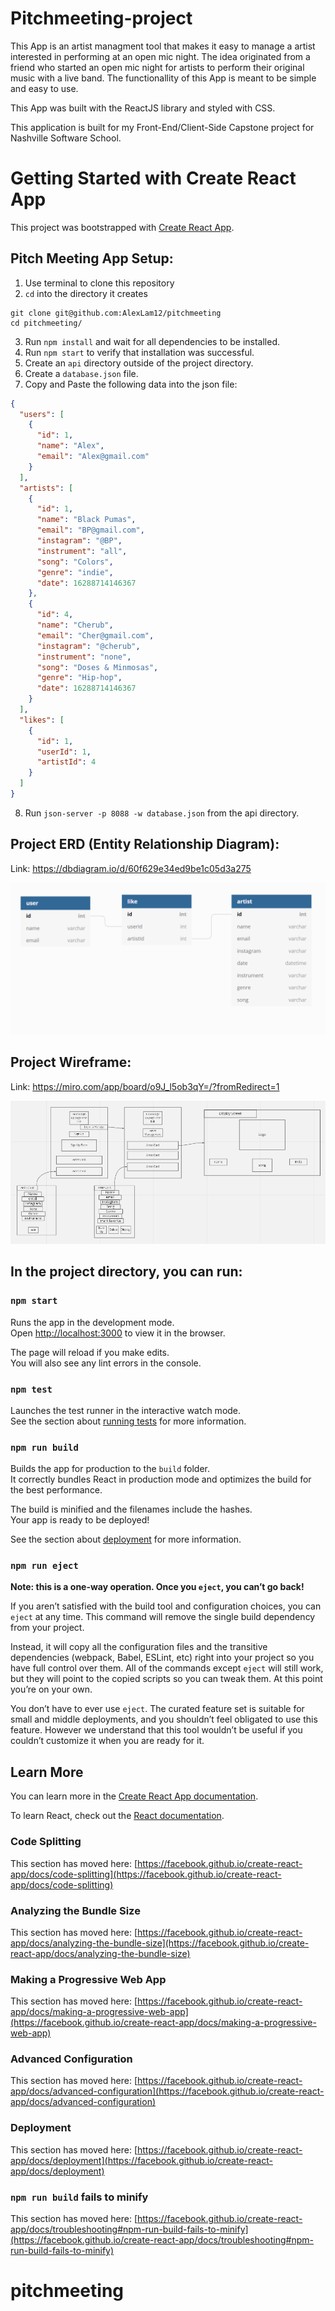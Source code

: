 # Pitchmeeting-project 

This App is an artist managment tool that makes it easy to manage a artist interested in performing at an open mic night. The idea originated from a friend who started an open mic night for artists to perform their original music with a live band. The functionallity of this App is meant to be simple and easy to use.

This App was built with the ReactJS library and styled with CSS.

This application is built for my Front-End/Client-Side Capstone project for Nashville Software School.

# Getting Started with Create React App

This project was bootstrapped with [Create React App](https://github.com/facebook/create-react-app).

## Pitch Meeting App Setup:

1. Use terminal to clone this repository
2. `cd` into the directory it creates
```
git clone git@github.com:AlexLam12/pitchmeeting
cd pitchmeeting/
```
3. Run `npm install` and wait for all dependencies to be installed.
4. Run `npm start` to verify that installation was successful.
5. Create an `api` directory outside of the project directory.
6. Create a `database.json` file.
7. Copy and Paste the following data into the json file:

```json
{
  "users": [
    {
      "id": 1,
      "name": "Alex",
      "email": "Alex@gmail.com"
    }
  ],
  "artists": [
    {
      "id": 1,
      "name": "Black Pumas",
      "email": "BP@gmail.com",
      "instagram": "@BP",
      "instrument": "all",
      "song": "Colors",
      "genre": "indie",
      "date": 16288714146367
    },
    {
      "id": 4,
      "name": "Cherub",
      "email": "Cher@gmail.com",
      "instagram": "@cherub",
      "instrument": "none",
      "song": "Doses & Minmosas",
      "genre": "Hip-hop",
      "date": 16288714146367
    }
  ],
  "likes": [
    {
      "id": 1,
      "userId": 1,
      "artistId": 4
    }
  ]
}
```
8. Run `json-server -p 8088 -w database.json` from the api directory.

## Project ERD (Entity Relationship Diagram):

Link: https://dbdiagram.io/d/60f629e34ed9be1c05d3a275

![ERD](./public/images/pitchERD.PNG "ERD for PitchProject")

## Project Wireframe:

Link: https://miro.com/app/board/o9J_l5ob3qY=/?fromRedirect=1

![Wireframe](./public/images/pitchWireFrame.PNG "Wireframe for PitchProject")

## In the project directory, you can run:

### `npm start`

Runs the app in the development mode.\
Open [http://localhost:3000](http://localhost:3000) to view it in the browser.

The page will reload if you make edits.\
You will also see any lint errors in the console.

### `npm test`

Launches the test runner in the interactive watch mode.\
See the section about [running tests](https://facebook.github.io/create-react-app/docs/running-tests) for more information.

### `npm run build`

Builds the app for production to the `build` folder.\
It correctly bundles React in production mode and optimizes the build for the best performance.

The build is minified and the filenames include the hashes.\
Your app is ready to be deployed!

See the section about [deployment](https://facebook.github.io/create-react-app/docs/deployment) for more information.

### `npm run eject`

**Note: this is a one-way operation. Once you `eject`, you can’t go back!**

If you aren’t satisfied with the build tool and configuration choices, you can `eject` at any time. This command will remove the single build dependency from your project.

Instead, it will copy all the configuration files and the transitive dependencies (webpack, Babel, ESLint, etc) right into your project so you have full control over them. All of the commands except `eject` will still work, but they will point to the copied scripts so you can tweak them. At this point you’re on your own.

You don’t have to ever use `eject`. The curated feature set is suitable for small and middle deployments, and you shouldn’t feel obligated to use this feature. However we understand that this tool wouldn’t be useful if you couldn’t customize it when you are ready for it.

## Learn More

You can learn more in the [Create React App documentation](https://facebook.github.io/create-react-app/docs/getting-started).

To learn React, check out the [React documentation](https://reactjs.org/).

### Code Splitting

This section has moved here: [https://facebook.github.io/create-react-app/docs/code-splitting](https://facebook.github.io/create-react-app/docs/code-splitting)

### Analyzing the Bundle Size

This section has moved here: [https://facebook.github.io/create-react-app/docs/analyzing-the-bundle-size](https://facebook.github.io/create-react-app/docs/analyzing-the-bundle-size)

### Making a Progressive Web App

This section has moved here: [https://facebook.github.io/create-react-app/docs/making-a-progressive-web-app](https://facebook.github.io/create-react-app/docs/making-a-progressive-web-app)

### Advanced Configuration

This section has moved here: [https://facebook.github.io/create-react-app/docs/advanced-configuration](https://facebook.github.io/create-react-app/docs/advanced-configuration)

### Deployment

This section has moved here: [https://facebook.github.io/create-react-app/docs/deployment](https://facebook.github.io/create-react-app/docs/deployment)

### `npm run build` fails to minify

This section has moved here: [https://facebook.github.io/create-react-app/docs/troubleshooting#npm-run-build-fails-to-minify](https://facebook.github.io/create-react-app/docs/troubleshooting#npm-run-build-fails-to-minify)
# pitchmeeting

